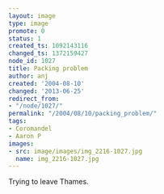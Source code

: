 ```yaml
---
layout: image
type: image
promote: 0
status: 1
created_ts: 1092143116
changed_ts: 1372159427
node_id: 1027
title: Packing problem
author: anj
created: '2004-08-10'
changed: '2013-06-25'
redirect_from:
- "/node/1027/"
permalink: "/2004/08/10/packing_problem/"
tags:
- Coromandel
- Aaron P
images:
- src: image/images/img_2216-1027.jpg
  name: img_2216-1027.jpg
---
```

Trying to leave Thames.
